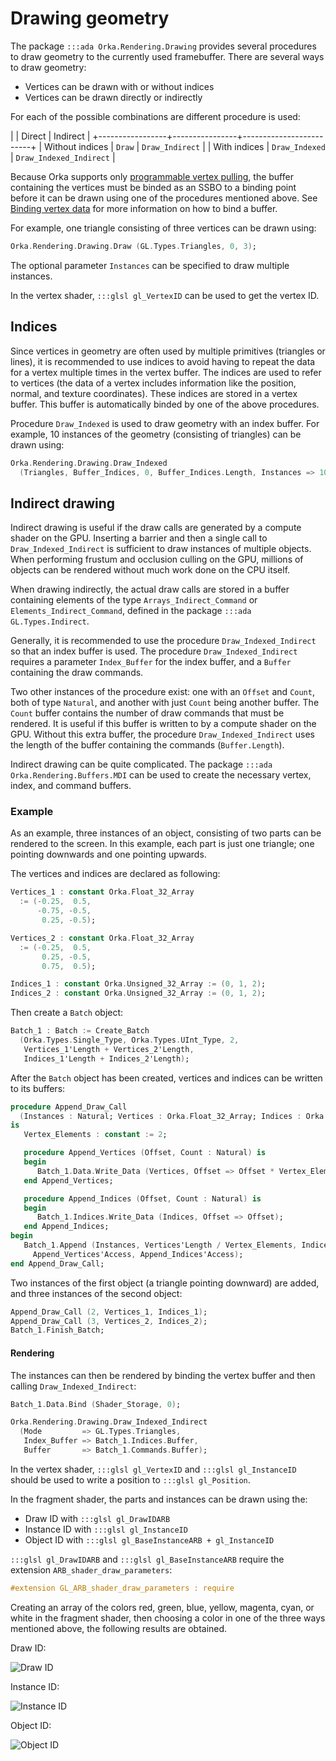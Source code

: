 # Drawing geometry

The package `:::ada Orka.Rendering.Drawing` provides several procedures
to draw geometry to the currently used framebuffer.
There are several ways to draw geometry:

- Vertices can be drawn with or without indices
- Vertices can be drawn directly or indirectly

For each of the possible combinations are different procedure is used:

|                 | Direct         | Indirect                |
+-----------------+----------------+-------------------------+
| Without indices | `Draw`         | `Draw_Indirect`         |
| With indices    | `Draw_Indexed` | `Draw_Indexed_Indirect` |

Because Orka supports only [programmable vertex pulling](/rendering/vertex-formats/),
the buffer containing the vertices must be binded as an SSBO to a
binding point before it can be drawn using one of the procedures
mentioned above. See [Binding vertex data](/rendering/vertex-formats/#binding-vertex-data)
for more information on how to bind a buffer.

For example, one triangle consisting of three vertices can be drawn using:

```ada
Orka.Rendering.Drawing.Draw (GL.Types.Triangles, 0, 3);
```

The optional parameter `Instances` can be specified to draw multiple instances.

In the vertex shader, `:::glsl gl_VertexID` can be used to get the vertex ID.

## Indices

Since vertices in geometry are often used by multiple primitives (triangles or lines),
it is recommended to use indices to avoid having to repeat the data
for a vertex multiple times in the vertex buffer.
The indices are used to refer to vertices (the data of a vertex includes
information like the position, normal, and texture coordinates).
These indices are stored in a vertex buffer.
This buffer is automatically binded by one of the above procedures.

Procedure `Draw_Indexed` is used to draw geometry with an index buffer.
For example, 10 instances of the geometry (consisting of triangles)
can be drawn using:

```ada
Orka.Rendering.Drawing.Draw_Indexed
  (Triangles, Buffer_Indices, 0, Buffer_Indices.Length, Instances => 10);
```

## Indirect drawing

Indirect drawing is useful if the draw calls are generated by a compute
shader on the GPU.
Inserting a barrier and then a single call to `Draw_Indexed_Indirect` is
sufficient to draw instances of multiple objects.
When performing frustum and occlusion culling on the GPU, millions of objects
can be rendered without much work done on the CPU itself.

When drawing indirectly, the actual draw calls are stored in a buffer
containing elements of the type `Arrays_Indirect_Command` or `Elements_Indirect_Command`,
defined in the package `:::ada GL.Types.Indirect`.

Generally, it is recommended to use the procedure `Draw_Indexed_Indirect`
so that an index buffer is used.
The procedure `Draw_Indexed_Indirect` requires a parameter `Index_Buffer`
for the index buffer, and a `Buffer` containing the draw commands.

Two other instances of the procedure exist: one with an `Offset` and `Count`,
both of type `Natural`, and another with just `Count` being another buffer.
The `Count` buffer contains the number of draw commands that must be rendered.
It is useful if this buffer is written to by a compute shader on the GPU.
Without this extra buffer, the procedure `Draw_Indexed_Indirect` uses the
length of the buffer containing the commands (`Buffer.Length`).

Indirect drawing can be quite complicated.
The package `:::ada Orka.Rendering.Buffers.MDI` can be used to create
the necessary vertex, index, and command buffers.

### Example

As an example, three instances of an object, consisting of two parts
can be rendered to the screen. In this example, each part is just one triangle;
one pointing downwards and one pointing upwards.

The vertices and indices are declared as following:

```ada
Vertices_1 : constant Orka.Float_32_Array
  := (-0.25,  0.5,
      -0.75, -0.5,
       0.25, -0.5);

Vertices_2 : constant Orka.Float_32_Array
  := (-0.25,  0.5,
       0.25, -0.5,
       0.75,  0.5);

Indices_1 : constant Orka.Unsigned_32_Array := (0, 1, 2);
Indices_2 : constant Orka.Unsigned_32_Array := (0, 1, 2);
```

Then create a `Batch` object:

```ada
Batch_1 : Batch := Create_Batch
  (Orka.Types.Single_Type, Orka.Types.UInt_Type, 2,
   Vertices_1'Length + Vertices_2'Length,
   Indices_1'Length + Indices_2'Length);
```

After the `Batch` object has been created, vertices and indices can be
written to its buffers:

```ada
procedure Append_Draw_Call
  (Instances : Natural; Vertices : Orka.Float_32_Array; Indices : Orka.Unsigned_32_Array)
is
   Vertex_Elements : constant := 2;

   procedure Append_Vertices (Offset, Count : Natural) is
   begin
      Batch_1.Data.Write_Data (Vertices, Offset => Offset * Vertex_Elements);
   end Append_Vertices;

   procedure Append_Indices (Offset, Count : Natural) is
   begin
      Batch_1.Indices.Write_Data (Indices, Offset => Offset);
   end Append_Indices;
begin
   Batch_1.Append (Instances, Vertices'Length / Vertex_Elements, Indices'Length,
     Append_Vertices'Access, Append_Indices'Access);
end Append_Draw_Call;
```

Two instances of the first object (a triangle pointing downward) are added,
and three instances of the second object:

```ada
Append_Draw_Call (2, Vertices_1, Indices_1);
Append_Draw_Call (3, Vertices_2, Indices_2);
Batch_1.Finish_Batch;
```

#### Rendering

The instances can then be rendered by binding the vertex buffer and then
calling `Draw_Indexed_Indirect`:

```ada
Batch_1.Data.Bind (Shader_Storage, 0);

Orka.Rendering.Drawing.Draw_Indexed_Indirect
  (Mode         => GL.Types.Triangles,
   Index_Buffer => Batch_1.Indices.Buffer,
   Buffer       => Batch_1.Commands.Buffer);
```

In the vertex shader, `:::glsl gl_VertexID` and `:::glsl gl_InstanceID`
should be used to write a position to `:::glsl gl_Position`.

In the fragment shader, the parts and instances can be drawn using the:

- Draw ID with `:::glsl gl_DrawIDARB`
- Instance ID with `:::glsl gl_InstanceID`
- Object ID with `:::glsl gl_BaseInstanceARB + gl_InstanceID`

`:::glsl gl_DrawIDARB` and `:::glsl gl_BaseInstanceARB` require the extension
`ARB_shader_draw_parameters`:

```glsl
#extension GL_ARB_shader_draw_parameters : require
```

Creating an array of the colors red, green, blue, yellow, magenta, cyan, or white
in the fragment shader, then choosing a color in one of the three ways
mentioned above, the following results are obtained.

Draw ID:

![Draw ID](../images/mdi-draw-id.png)

Instance ID:

![Instance ID](../images/mdi-instance-id.png)

Object ID:

![Object ID](../images/mdi-object-id.png)
